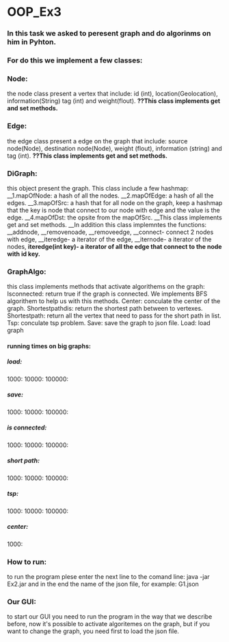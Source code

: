 # OOP_Ex3

### In this task we asked to peresent graph and do algorinms on him in Pyhton.
### For do this we implement a few classes:
### Node: 
the node class present a vertex that include: id (int), location(Geolocation), information(String) tag (int) and weight(flout).	__??This class implements get and set methods.__
### Edge:
the edge class present a edge on the graph that include: source node(Node), destination node(Node), weight (flout), information (string) and tag (int).	__??This class implements get and set methods.__
### DiGraph:
this object present the graph. This class include a few hashmap: __1.mapOfNode: a hash of all the nodes. __2.mapOfEdge: a hash of all the edges. __3.mapOfSrc: a hash that for all node on the graph, keep a hashmap that the key is node that connect to our node with edge and the value is the edge. __4.mapOfDst: the opsite from the mapOfSrc. __This class implements get and set methods. __In addition this class implemntes the functions: __addnode, __removenoade, __removeedge, __connect- connect 2 nodes with edge, __iteredge- a iterator of the edge, __iternode- a iterator of the nodes, __iteredge(int key)- a iterator of all the edge that connect to the node with id key.__
### GraphAlgo: 
this class implements methods that activate algorithems on the graph:
Isconnected: return true if the graph is connected. We implements BFS algorithem to help us with this methods.
Center: conculate the center of the graph.
Shortestpathdis: return the shortest path between to vertexes.
Shortestpath: return all the vertex that need to pass for the short path in list.
Tsp: conculate tsp problem.
Save: save the graph to json file.
Load: load graph

#### running times on big graphs:
##### load:
1000: 
10000: 
100000: 
##### save:
1000: 
10000: 
100000: 
##### is connected:
1000: 
10000: 
100000: 
##### short path:
1000: 
10000: 
100000: 
##### tsp: 
1000: 
10000: 
100000:
##### center:
1000: 

### How to run:
to run the program plese enter the next line to the comand line: java -jar Ex2.jar and in the end the name of the json file, for example: G1.json 

### Our GUI:
to start our GUI you need to run the program in the way that we describe before, now it's possible to activate algoritemes on the graph, but if you want to change the graph, you need first to load the json file. 
